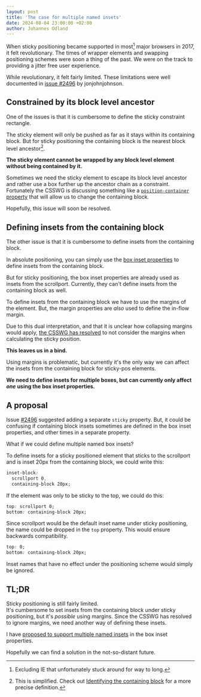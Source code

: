 ```yaml
---
layout: post
title: 'The case for multiple named insets'
date: 2024-08-04 23:00:00 +02:00
author: Johannes Odland
---
```


When sticky positioning became supported in most[^1] major browsers in 2017, it felt revolutionary.
The times of wrapper elements and swapping positioning schemes were soon a thing of the past.
We were on the track to providing a jitter free user experience.

While revolutionary, it felt fairly limited.
These limitations were well documented in [issue #2496][sticky-limited] by jonjohnjohnson.

## Constrained by its block level ancestor

One of the issues is that it is cumbersome to define the sticky constraint rectangle.

The sticky element will only be pushed as far as it stays within its containing block.
But for sticky positioning the containing block is the nearest block level ancestor[^2].

**The sticky element cannot be wrapped by any block level element without being contained by it.**

Sometimes we need the sticky element to escape its block level ancestor and rather use a box further up the ancestor chain as a constraint.
Fortunately the CSSWG is discussing something like a [`position-container` property][position-container] that will allow us to change the containing block.

Hopefully, this issue will soon be resolved.

## Defining insets from the containing block

The other issue is that it is cumbersome to define insets from the containing block.

In absolute positioning, you can simply use the [box inset properties][box-inset] to define insets from the containing block.

But for sticky positioning, the box inset properties are already used as insets from the scrollport.
Currently, they can't define insets from the containing block as well.

To define insets from the containing block we have to use the margins of the element.
But, the margin properties are _also_ used to define the in-flow margin.

Due to this dual interpretation, and that it is unclear how collapsing margins would apply,
[the CSSWG has resolved][ignore-margins] to not consider the margins when calculating the sticky position.

**This leaves us in a bind.**

Using margins is problematic, but currently it's the only way we can affect the insets from the containing block for sticky-pos elements.

**We need to define insets for multiple boxes, but can currently only affect _one_ using the box inset properties.**

## A proposal

Issue [#2496][sticky-limited] suggested adding a separate `sticky` property.
But, it could be confusing if containing block insets  sometimes are defined in the box inset properties, 
and other times in a separate property.

What if we could define multiple named box insets?

To define insets for a sticky positioned element that sticks to the scrollport and is inset 20px from the containing block, we could write this:

```css
inset-block:
  scrollport 0,
  containing-block 20px;
```

If the element was only to be sticky to the top, we could do this: 

```css
top: scrollport 0;
bottom: containing-block 20px;
```

Since scrollport would be the default inset name under sticky positioning, the name could be dropped in the `top` property. 
This would ensure backwards compatibility.

```css
top: 0;
bottom: containing-block 20px;
```

Inset names that have no effect under the positioning scheme would simply be ignored.

## TL;DR

Sticky positioning is still fairly limited.  
It's cumbersome to set insets from the containing block under sticky positioning, but it's _possible_ using margins.
Since the CSSWG has resolved to ignore margins, we need another way of defining these insets.

I have [proposed to support multiple named insets][proposal] in the box inset properties.

Hopefully we can find a solution in the not-so-distant future.


[^1]: Excluding IE that unfortunately stuck around for way to long.

[^2]: This is simplified. Check out [Identifying the containing block](https://developer.mozilla.org/en-US/docs/Web/CSS/Containing_block#identifying_the_containing_block) for a more precise definition.

[box-inset]: https://developer.mozilla.org/en-US/docs/Web/CSS/inset
[stickypos-current]: https://www.w3.org/TR/2023/WD-css-position-3-20230403/#stickypos-insets
[ignore-margins]: https://github.com/w3c/csswg-drafts/issues/9052#issuecomment-1642600755
[sticky-limited]: https://github.com/w3c/csswg-drafts/issues/2496
[position-container]: https://github.com/w3c/csswg-drafts/issues/9868
[proposal]: [https://github.com/w3c/csswg-drafts/issues/10754]
